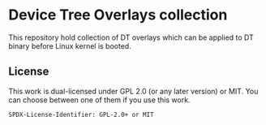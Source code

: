 # Device Tree Overlays collection

This repository hold collection of DT overlays which can be applied to DT binary before Linux kernel is booted.

## License

This work is dual-licensed under GPL 2.0 (or any later version) or MIT.
You can choose between one of them if you use this work.

`SPDX-License-Identifier: GPL-2.0+ or MIT`
